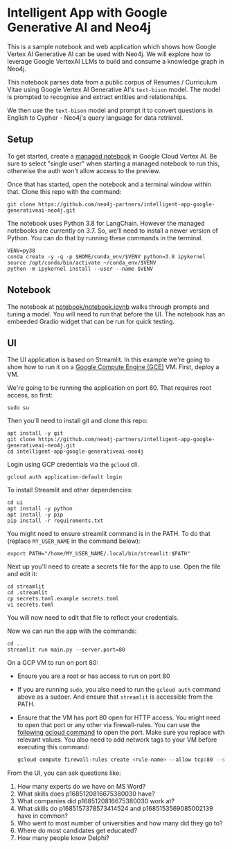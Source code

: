 # Intelligent App with Google Generative AI and Neo4j
This is a sample notebook and web application which shows how Google Vertex AI Generative AI can be used with Neo4j.  We will explore how to leverage Google VertexAI LLMs to build and consume a knowledge graph in Neo4j.

This notebook parses data from a public corpus of Resumes / Curriculum Vitae using Google Vertex AI Generative AI's `text-bison` model. The model is prompted to recognise and extract entities and relationships. 

We then use the `text-bison` model and prompt it to convert questions in English to Cypher - Neo4j's query language for data retrieval.

## Setup
To get started, create a [managed notebook](https://console.cloud.google.com/vertex-ai/workbench/managed) in Google Cloud Vertex AI.  Be sure to select "single user" when starting a managed notebook to run this, otherwise the auth won't allow access to the preview.

Once that has started, open the notebook and a terminal window within that.  Clone this repo with the command:

    git clone https://github.com/neo4j-partners/intelligent-app-google-generativeai-neo4j.git

The notebook uses Python 3.8 for LangChain.  However the managed notebooks are currently on 3.7.  So, we'll need to install a newer version of Python.  You can do that by running these commands in the terminal.

    VENV=py38
    conda create -y -q -p $HOME/conda_env/$VENV python=3.8 ipykernel
    source /opt/conda/bin/activate ~/conda_env/$VENV
    python -m ipykernel install --user --name $VENV

## Notebook
The notebook at [notebook/notebook.ipynb](notebook/notebook.ipynb) walks through prompts and tuning a model.  You will need to run that before the UI.
The notebook has an embeeded Gradio widget that can be run for quick testing.

## UI
The UI application is based on Streamlit. In this example we're going to show how to run it on a [Google Compute Engine (GCE)](https://console.cloud.google.com/compute/instances) VM.  First, deploy a VM.  

We're going to be running the application on port 80.  That requires root access, so first:

    sudo su

Then you'll need to install git and clone this repo:

    apt install -y git
    git clone https://github.com/neo4j-partners/intelligent-app-google-generativeai-neo4j.git
    cd intelligent-app-google-generativeai-neo4j

Login using GCP credentials via the `gcloud` cli.

    gcloud auth application-default login

To install Streamlit and other dependencies:

    cd ui
    apt install -y python
    apt install -y pip
    pip install -r requirements.txt

You might need to ensure streamlit command is in the PATH. To do that (replace `MY_USER_NAME` in the command below):

    export PATH="/home/MY_USER_NAME/.local/bin/streamlit:$PATH"

Next up you'll need to create a secrets file for the app to use.  Open the file and edit it:

    cd streamlit
    cd .streamlit
    cp secrets.toml.example secrets.toml
    vi secrets.toml

You will now need to edit that file to reflect your credentials.

Now we can run the app with the commands:

    cd ..
    streamlit run main.py --server.port=80

On a GCP VM to run on port 80:
- Ensure you are a root or has access to run on port 80
- If you are running `sudo`, you also need to run the `gcloud auth` command above as a sudoer. And ensure that `streamlit` is accessible from the PATH.
- Ensure that the VM has port 80 open for HTTP access. You might need to open that port or any other via firewall-rules. You can use the [following gcloud command](https://cloud.google.com/sdk/gcloud/reference/compute/firewall-rules/create) to open the port. Make sure you replace with relevant values. You also need to add network tags to your VM before executing this command:

    ```bash
    gcloud compute firewall-rules create <rule-name> --allow tcp:80 --source-tags=<list-of-your-instances-name-tags> --source-ranges=0.0.0.0/0 --description="<your-description-here>"
    ```
    
From the UI, you can ask questions like:
1. How many experts do we have on MS Word?
2. What skills does p1685120816675380030 have?
3. What companies did p1685120816675380030 work at?
4. What skills do p1685157378573414524 and p1685153569085002139 have in common?
5. Who went to most number of universities and how many did they go to?
6. Where do most candidates get educated?
7. How many people know Delphi?